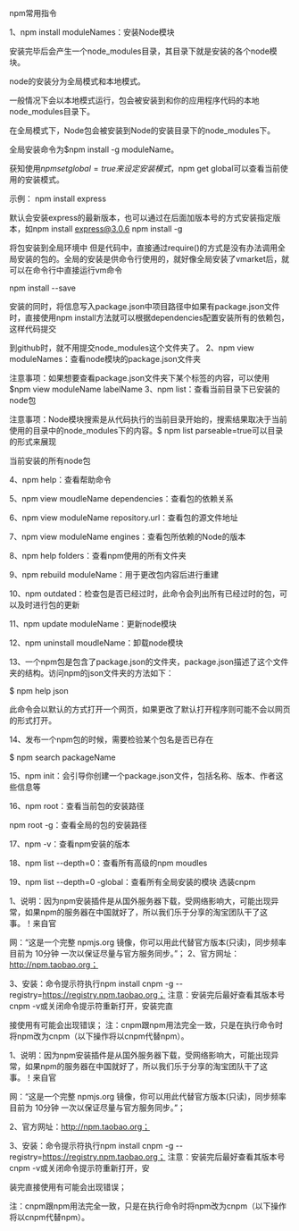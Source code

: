 npm常用指令

1、npm install moduleNames：安装Node模块

安装完毕后会产生一个node_modules目录，其目录下就是安装的各个node模块。

node的安装分为全局模式和本地模式。

一般情况下会以本地模式运行，包会被安装到和你的应用程序代码的本地node_modules目录下。

在全局模式下，Node包会被安装到Node的安装目录下的node_modules下。

全局安装命令为$npm install -g moduleName。

获知使用$npm set global=true来设定安装模式，$npm get global可以查看当前使用的安装模式。

示例：
npm install express 

默认会安装express的最新版本，也可以通过在后面加版本号的方式安装指定版本，如npm install express@3.0.6
npm install <name> -g 

将包安装到全局环境中
但是代码中，直接通过require()的方式是没有办法调用全局安装的包的。全局的安装是供命令行使用的，就好像全局安装了vmarket后，就可以在命令行中直接运行vm命令

npm install <name> --save 

安装的同时，将信息写入package.json中项目路径中如果有package.json文件时，直接使用npm install方法就可以根据dependencies配置安装所有的依赖包，这样代码提交

到github时，就不用提交node_modules这个文件夹了。
2、npm view moduleNames：查看node模块的package.json文件夹

注意事项：如果想要查看package.json文件夹下某个标签的内容，可以使用$npm view moduleName labelName
3、npm list：查看当前目录下已安装的node包

注意事项：Node模块搜索是从代码执行的当前目录开始的，搜索结果取决于当前使用的目录中的node_modules下的内容。$ npm list parseable=true可以目录的形式来展现

当前安装的所有node包

4、npm help：查看帮助命令

5、npm view moudleName dependencies：查看包的依赖关系

6、npm view moduleName repository.url：查看包的源文件地址

7、npm view moduleName engines：查看包所依赖的Node的版本

8、npm help folders：查看npm使用的所有文件夹

9、npm rebuild moduleName：用于更改包内容后进行重建

10、npm outdated：检查包是否已经过时，此命令会列出所有已经过时的包，可以及时进行包的更新

11、npm update moduleName：更新node模块

12、npm uninstall moudleName：卸载node模块

13、一个npm包是包含了package.json的文件夹，package.json描述了这个文件夹的结构。访问npm的json文件夹的方法如下：

$ npm help json 

此命令会以默认的方式打开一个网页，如果更改了默认打开程序则可能不会以网页的形式打开。

14、发布一个npm包的时候，需要检验某个包名是否已存在

$ npm search packageName

15、npm init：会引导你创建一个package.json文件，包括名称、版本、作者这些信息等

16、npm root：查看当前包的安装路径

npm root -g：查看全局的包的安装路径

17、npm -v：查看npm安装的版本

18、npm list --depth=0：查看所有高级的npm moudles

19、npm list --depth=0 -global：查看所有全局安装的模块
选装cnpm

1、说明：因为npm安装插件是从国外服务器下载，受网络影响大，可能出现异常，如果npm的服务器在中国就好了，所以我们乐于分享的淘宝团队干了这事。！来自官

网：“这是一个完整 npmjs.org 镜像，你可以用此代替官方版本(只读)，同步频率目前为 10分钟 一次以保证尽量与官方服务同步。”；
2、官方网址：http://npm.taobao.org；

3、安装：命令提示符执行npm install cnpm -g --registry=https://registry.npm.taobao.org；  注意：安装完后最好查看其版本号cnpm -v或关闭命令提示符重新打开，安装完直

接使用有可能会出现错误；
注：cnpm跟npm用法完全一致，只是在执行命令时将npm改为cnpm（以下操作将以cnpm代替npm）。

1、说明：因为npm安装插件是从国外服务器下载，受网络影响大，可能出现异常，如果npm的服务器在中国就好了，所以我们乐于分享的淘宝团队干了这事。！来自官

网：“这是一个完整 npmjs.org 镜像，你可以用此代替官方版本(只读)，同步频率目前为 10分钟 一次以保证尽量与官方服务同步。”；

2、官方网址：http://npm.taobao.org；

3、安装：命令提示符执行npm install cnpm -g --registry=https://registry.npm.taobao.org；  注意：安装完后最好查看其版本号cnpm -v或关闭命令提示符重新打开，安

装完直接使用有可能会出现错误；

注：cnpm跟npm用法完全一致，只是在执行命令时将npm改为cnpm（以下操作将以cnpm代替npm）。